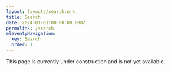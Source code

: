 ```yaml
---
layout: layouts/search.njk
title: Search
date: 2024-01-01T00:00:00.000Z
permalink: /search
eleventyNavigation:
  key: Search
  order: 1
---
```


This page is currently under construction and is not yet available.
